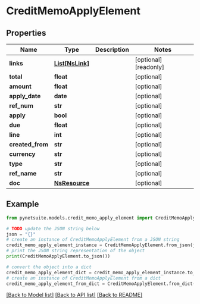 # CreditMemoApplyElement


## Properties

Name | Type | Description | Notes
------------ | ------------- | ------------- | -------------
**links** | [**List[NsLink]**](NsLink.md) |  | [optional] [readonly] 
**total** | **float** |  | [optional] 
**amount** | **float** |  | [optional] 
**apply_date** | **date** |  | [optional] 
**ref_num** | **str** |  | [optional] 
**apply** | **bool** |  | [optional] 
**due** | **float** |  | [optional] 
**line** | **int** |  | [optional] 
**created_from** | **str** |  | [optional] 
**currency** | **str** |  | [optional] 
**type** | **str** |  | [optional] 
**ref_name** | **str** |  | [optional] 
**doc** | [**NsResource**](NsResource.md) |  | [optional] 

## Example

```python
from pynetsuite.models.credit_memo_apply_element import CreditMemoApplyElement

# TODO update the JSON string below
json = "{}"
# create an instance of CreditMemoApplyElement from a JSON string
credit_memo_apply_element_instance = CreditMemoApplyElement.from_json(json)
# print the JSON string representation of the object
print(CreditMemoApplyElement.to_json())

# convert the object into a dict
credit_memo_apply_element_dict = credit_memo_apply_element_instance.to_dict()
# create an instance of CreditMemoApplyElement from a dict
credit_memo_apply_element_from_dict = CreditMemoApplyElement.from_dict(credit_memo_apply_element_dict)
```
[[Back to Model list]](../README.md#documentation-for-models) [[Back to API list]](../README.md#documentation-for-api-endpoints) [[Back to README]](../README.md)


